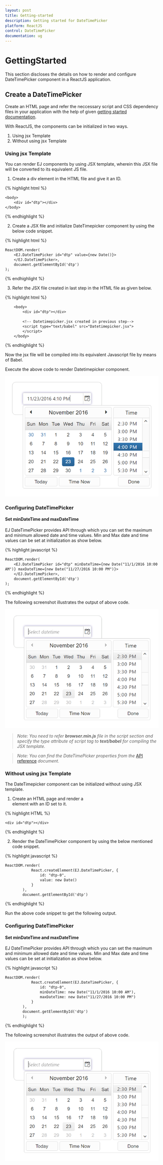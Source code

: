 ```yaml
---
layout: post
title: Getting-started
description: Getting started for DateTimePicker
platform: ReactJS
control: DateTimePicker
documentation: ug
---
```


# GettingStarted

This section discloses the details on how to render and configure DateTimePicker component in a ReactJS application.

## Create a DateTimePicker

Create an HTML page and refer the neccessary script and CSS dependency files in your application with the help of given [getting started documentation](http://help.syncfusion.com/reactjs).

With ReactJS, the components can be initialized in two ways. 

1. Using jsx Template
2. Without using jsx Template

### Using jsx Template

You can render EJ components by using JSX template, wherein this JSX file will be converted to its equivalent JS file. 

1. Create a div element in the HTML file and give it an ID. 

{% highlight html %}

    <body>
        <div id="dtp"></div>
    </body>

{% endhighlight %}

2. Create a JSX file and initialize DateTimepicker component by using the below code snippet.

{% highlight html %}

    ReactDOM.render(   
        <EJ.DateTimePicker id="dtp" value={new Date()}>
        </EJ.DateTimePicker>,
        document.getElementById('dtp')
    );

{% endhighlight %}

3. Refer the JSX file created in last step in the HTML file as given below. 

 {% highlight html %}

        <body>
            <div id="dtp"></div>

            <!-- Datetimepicker.jsx created in previous step-->
            <script type="text/babel" src="Datetimepicker.jsx">
            </script>   
        </body>

{% endhighlight %}

Now the jsx file will be compiled into its equivalent Javascript file by means of Babel. 

Execute the above code to render Datetimepicker component. 

![](Getting-Started_images/datetime.png)

### Configuring DateTimePicker

#### Set minDateTime and maxDateTime

EJ DateTimePicker provides API through which you can set the maximum and minimum allowed date and time values. Min and Max date and time values can be set at initialization as show below.

{% highlight javascript %}

    ReactDOM.render(   
        <EJ.DateTimePicker id="dtp" minDateTime={new Date("11/1/2016 10:00 AM")} maxDateTime={new Date("11/27/2016 10:00 PM")}>
        </EJ.DateTimePicker>,
        document.getElementById('dtp')
    );

{% endhighlight %}

The following screenshot illustrates the output of above code.

![](getting-started_images/minmax.png) 

>_Note:_ _You need to refer **browser.min.js** file in the script section and specify the type attribute of script tag to **text/babel** for compiling the JSX template._

> _Note:_ _You can find the DateTimePicker properties from the_ [API reference](https://help.syncfusion.com/api/js/ejdatetimepicker) _document._

### Without using jsx Template

The DateTimepicker component can be initialized without using JSX template. 

1. Create an HTML page and render a <div> element with an ID set to it. 

{% highlight HTML %}

    <div id="dtp"></div>

{% endhighlight %}

2. Render the DateTimePicker component by using the below mentioned code snippet.

{% highlight javascript %}

    ReactDOM.render(
                React.createElement(EJ.DateTimePicker, {
                    id: "dtp-0",
                    value: new Date()
                }
            ),
            document.getElementById('dtp')

{% endhighlight %}

Run the above code snippet to get the following output.

### Configuring DateTimePicker

#### Set minDateTime and maxDateTime

EJ DateTimePicker provides API through which you can set the maximum and minimum allowed date and time values. Min and Max date and time values can be set at initialization as show below.

{% highlight javascript %}

    ReactDOM.render(
                React.createElement(EJ.DateTimePicker, {
                    id: "dtp-0",
                    minDateTime: new Date("11/1/2016 10:00 AM"),
                    maxDateTime: new Date("11/27/2016 10:00 PM")
                }
            ),
            document.getElementById('dtp')
            );

{% endhighlight %}

The following screenshot illustrates the output of above code.

![](getting-started_images/minmax.png) 
